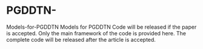 # PGDDTN-
Models-for-PGDDTN Models for PGDDTN Code will be released if the paper is accepted.
Only the main framework of the code is provided here. The complete code will be released after the article is accepted.
